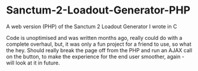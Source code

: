Sanctum-2-Loadout-Generator-PHP
===============================

A web version (PHP) of the Sanctum 2 Loadout Generator I wrote in C

Code is unoptimised and was written months ago, really could do with a complete overhaul, but, it was only a fun project for a
friend to use, so what the hey. Should really break the page off from the PHP and run an AJAX call on the button, to make the
experience for the end user smoother, again - will look at it in future.
